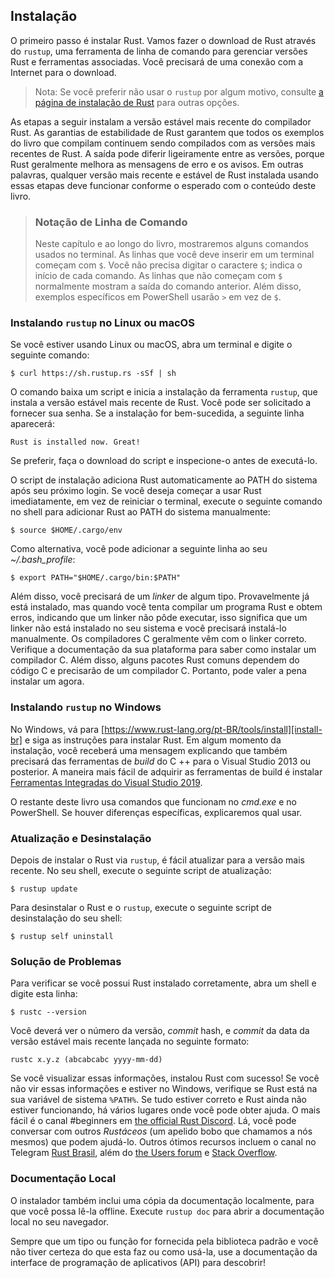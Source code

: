 ## Instalação

O primeiro passo é instalar Rust. Vamos fazer o download de Rust através do `rustup`, uma ferramenta de linha de comando para gerenciar versões Rust e ferramentas associadas. 
Você precisará de uma conexão com a Internet para o download.

> Nota: Se você preferir não usar o `rustup` por algum motivo, consulte [a página de instalação de Rust](https://www.rust-lang.org/pt-BR/tools/install) para outras opções.

As etapas a seguir instalam a versão estável mais recente do compilador Rust. As garantias de estabilidade de Rust garantem que todos os exemplos do livro que compilam continuem sendo compilados com as versões mais recentes de Rust. A saída pode diferir ligeiramente entre as versões, porque Rust geralmente melhora as mensagens de erro e os avisos. Em outras palavras, qualquer versão mais recente e estável de Rust instalada usando essas etapas deve funcionar conforme o esperado com o conteúdo deste livro.

> ### Notação de Linha de Comando
>
> Neste capítulo e ao longo do livro, mostraremos alguns comandos usados no terminal. As linhas que você deve inserir em um terminal começam com `$`. Você não precisa digitar o caractere `$`; indica o início de cada comando. As linhas que não começam com `$` normalmente mostram a saída do comando anterior. Além disso, exemplos específicos em PowerShell usarão `>` em vez de `$`.

### Instalando `rustup` no Linux ou macOS

Se você estiver usando Linux ou macOS, abra um terminal e digite o seguinte comando:

```text
$ curl https://sh.rustup.rs -sSf | sh
```

O comando baixa um script e inicia a instalação da ferramenta `rustup`, que instala a versão estável mais recente de Rust. Você pode ser solicitado a fornecer sua senha. Se a instalação for bem-sucedida, a seguinte linha aparecerá:

```text
Rust is installed now. Great!
```

Se preferir, faça o download do script e inspecione-o antes de executá-lo.

O script de instalação adiciona Rust automaticamente ao PATH do sistema após seu próximo login. Se você deseja começar a usar Rust imediatamente, em vez de reiniciar o terminal, execute o seguinte comando no shell para adicionar Rust ao PATH do sistema manualmente:

```text
$ source $HOME/.cargo/env
```

Como alternativa, você pode adicionar a seguinte linha ao seu _~/.bash_profile_:

```text
$ export PATH="$HOME/.cargo/bin:$PATH"
```

Além disso, você precisará de um *linker* de algum tipo. Provavelmente já está instalado, mas quando você tenta compilar um programa Rust e obtem erros, indicando que um linker não pôde executar, isso significa que um linker não está instalado no seu sistema e você precisará instalá-lo manualmente. Os compiladores C geralmente vêm com o linker correto. Verifique a documentação da sua plataforma para saber como instalar 
um compilador C. Além disso, alguns pacotes Rust comuns dependem do código C e precisarão de um compilador C. Portanto, pode valer a pena instalar um agora.

### Instalando `rustup` no Windows

No Windows, vá para [https://www.rust-lang.org/pt-BR/tools/install][install-br] e siga as instruções para instalar Rust. Em algum momento da instalação, você receberá uma mensagem explicando que também precisará das ferramentas de *build* do C ++ para o Visual Studio 2013 ou posterior. 
A maneira mais fácil de adquirir as ferramentas de build é instalar [Ferramentas Integradas do Visual Studio 2019][visualstudio-br]. <!--Diretório mudou: As ferramentas estão na seção: Outras Ferramentas e Estruturas. -->

[install]: https://www.rust-lang.org/tools/install
[visualstudio]: https://www.visualstudio.com/downloads/#build-tools-for-visual-studio-2019

[install-br]: https://www.rust-lang.org/pt-BR/tools/install
[visualstudio-br]: https://visualstudio.microsoft.com/pt-br/downloads/

O restante deste livro usa comandos que funcionam no _cmd.exe_ e no PowerShell. Se houver diferenças específicas, explicaremos qual usar.

### Atualização e Desinstalação

Depois de instalar o Rust via `rustup`, é fácil atualizar para a versão mais recente. No seu shell, execute o seguinte script de atualização:

```text
$ rustup update
```

Para desinstalar o Rust e o `rustup`, execute o seguinte script de desinstalação do seu shell:

```text
$ rustup self uninstall
```

### Solução de Problemas

Para verificar se você possui Rust instalado corretamente, abra um shell e digite esta linha:

```text
$ rustc --version
```

Você deverá ver o número da versão, *commit* hash, e *commit* da data da versão estável mais recente lançada no seguinte formato:

```text
rustc x.y.z (abcabcabc yyyy-mm-dd)
```

Se você visualizar essas informações, instalou Rust com sucesso! Se você não vir essas informações e estiver no Windows, verifique se Rust está na sua variável de sistema `%PATH%`. Se tudo estiver correto e Rust ainda não estiver funcionando, há vários lugares onde você pode obter ajuda. O mais fácil é o canal #beginners em [the official Rust Discord][discord]. Lá, você pode conversar com outros *Rustáceos* (um apelido bobo que chamamos a nós mesmos) que podem ajudá-lo. Outros ótimos recursos 
incluem o canal no Telegram [Rust Brasil][telegram], além do [the Users forum][users] e [Stack Overflow][stackoverflow].

[discord]: https://discord.gg/rust-lang
[users]: https://users.rust-lang.org/
[stackoverflow]: http://stackoverflow.com/questions/tagged/rust
[telegram]: https://t.me/rustlangbr

### Documentação Local

O instalador também inclui uma cópia da documentação localmente, para que você possa lê-la offline. Execute `rustup doc` para abrir a documentação local no seu navegador.

Sempre que um tipo ou função for fornecida pela biblioteca padrão e você não tiver certeza do que esta faz ou como usá-la, use a documentação da interface de programação de aplicativos (API) para descobrir!
